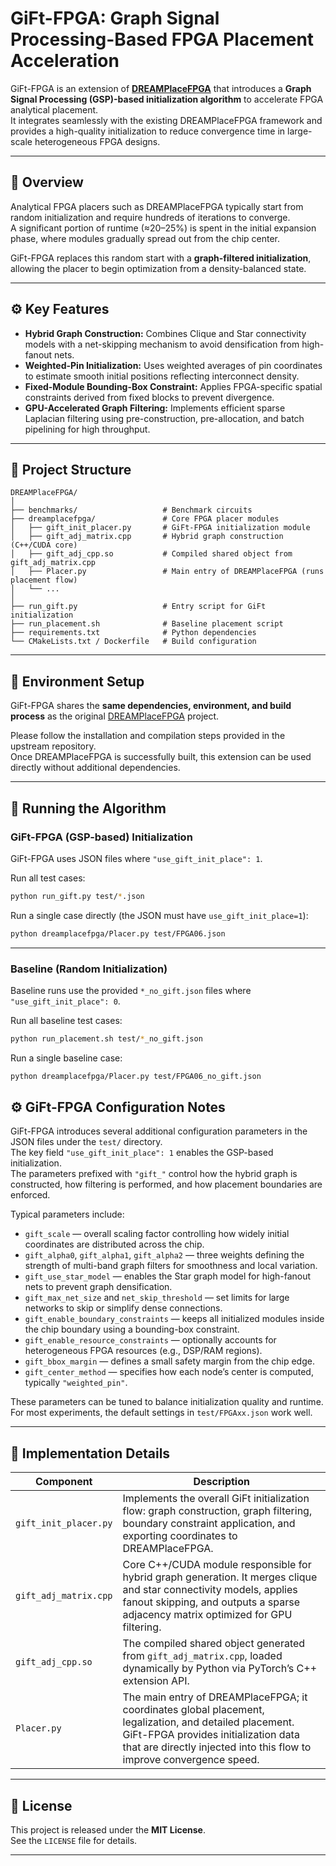 # GiFt-FPGA: Graph Signal Processing-Based FPGA Placement Acceleration

GiFt-FPGA is an extension of **[DREAMPlaceFPGA](https://github.com/rachelselinar/DREAMPlaceFPGA)** that introduces a **Graph Signal Processing (GSP)-based initialization algorithm** to accelerate FPGA analytical placement.  
It integrates seamlessly with the existing DREAMPlaceFPGA framework and provides a high-quality initialization to reduce convergence time in large-scale heterogeneous FPGA designs.

---

## 🧭 Overview

Analytical FPGA placers such as DREAMPlaceFPGA typically start from random initialization and require hundreds of iterations to converge.  
A significant portion of runtime (≈20–25%) is spent in the initial expansion phase, where modules gradually spread out from the chip center.  

GiFt-FPGA replaces this random start with a **graph-filtered initialization**, allowing the placer to begin optimization from a density-balanced state.

---

## ⚙️ Key Features

- **Hybrid Graph Construction:** Combines Clique and Star connectivity models with a net-skipping mechanism to avoid densification from high-fanout nets.  
- **Weighted-Pin Initialization:** Uses weighted averages of pin coordinates to estimate smooth initial positions reflecting interconnect density.  
- **Fixed-Module Bounding-Box Constraint:** Applies FPGA-specific spatial constraints derived from fixed blocks to prevent divergence.  
- **GPU-Accelerated Graph Filtering:** Implements efficient sparse Laplacian filtering using pre-construction, pre-allocation, and batch pipelining for high throughput.

---

## 📂 Project Structure

```
DREAMPlaceFPGA/
│
├── benchmarks/                   # Benchmark circuits
├── dreamplacefpga/               # Core FPGA placer modules
│   ├── gift_init_placer.py       # GiFt-FPGA initialization module
│   ├── gift_adj_matrix.cpp       # Hybrid graph construction (C++/CUDA core)
│   ├── gift_adj_cpp.so           # Compiled shared object from gift_adj_matrix.cpp
│   ├── Placer.py                 # Main entry of DREAMPlaceFPGA (runs placement flow)
│   └── ...
│
├── run_gift.py                   # Entry script for GiFt initialization
├── run_placement.sh              # Baseline placement script
├── requirements.txt              # Python dependencies
└── CMakeLists.txt / Dockerfile   # Build configuration
```

---

## 🧰 Environment Setup

GiFt-FPGA shares the **same dependencies, environment, and build process** as the original [DREAMPlaceFPGA](https://github.com/rachelselinar/DREAMPlaceFPGA) project.  

Please follow the installation and compilation steps provided in the upstream repository.  
Once DREAMPlaceFPGA is successfully built, this extension can be used directly without additional dependencies.

---
## 🚀 Running the Algorithm

### GiFt-FPGA (GSP-based) Initialization

GiFt-FPGA uses JSON files where `"use_gift_init_place": 1`.

Run all test cases:
```bash
python run_gift.py test/*.json
```

Run a single case directly (the JSON must have `use_gift_init_place=1`):
```bash
python dreamplacefpga/Placer.py test/FPGA06.json
```

---

### Baseline (Random Initialization)

Baseline runs use the provided `*_no_gift.json` files where `"use_gift_init_place": 0`.

Run all baseline test cases:
```bash
python run_placement.sh test/*_no_gift.json
```

Run a single baseline case:
```bash
python dreamplacefpga/Placer.py test/FPGA06_no_gift.json
```


## ⚙️ GiFt-FPGA Configuration Notes

GiFt-FPGA introduces several additional configuration parameters in the JSON files under the `test/` directory.  
The key field `"use_gift_init_place": 1` enables the GSP-based initialization.  
The parameters prefixed with `"gift_"` control how the hybrid graph is constructed, how filtering is performed, and how placement boundaries are enforced.

Typical parameters include:

- `gift_scale` — overall scaling factor controlling how widely initial coordinates are distributed across the chip.  
- `gift_alpha0`, `gift_alpha1`, `gift_alpha2` — three weights defining the strength of multi-band graph filters for smoothness and local variation.  
- `gift_use_star_model` — enables the Star graph model for high-fanout nets to prevent graph densification.  
- `gift_max_net_size` and `net_skip_threshold` — set limits for large networks to skip or simplify dense connections.  
- `gift_enable_boundary_constraints` — keeps all initialized modules inside the chip boundary using a bounding-box constraint.  
- `gift_enable_resource_constraints` — optionally accounts for heterogeneous FPGA resources (e.g., DSP/RAM regions).  
- `gift_bbox_margin` — defines a small safety margin from the chip edge.  
- `gift_center_method` — specifies how each node’s center is computed, typically `"weighted_pin"`.  

These parameters can be tuned to balance initialization quality and runtime.  
For most experiments, the default settings in `test/FPGAxx.json` work well.

---

## 🧩 Implementation Details

| Component | Description |
|------------|-------------|
| `gift_init_placer.py` | Implements the overall GiFt initialization flow: graph construction, graph filtering, boundary constraint application, and exporting coordinates to DREAMPlaceFPGA. |
| `gift_adj_matrix.cpp` | Core C++/CUDA module responsible for hybrid graph generation. It merges clique and star connectivity models, applies fanout skipping, and outputs a sparse adjacency matrix optimized for GPU filtering. |
| `gift_adj_cpp.so` | The compiled shared object generated from `gift_adj_matrix.cpp`, loaded dynamically by Python via PyTorch’s C++ extension API. |
| `Placer.py` | The main entry of DREAMPlaceFPGA; it coordinates global placement, legalization, and detailed placement. GiFt-FPGA provides initialization data that are directly injected into this flow to improve convergence speed. |

---

## 📜 License

This project is released under the **MIT License**.  
See the `LICENSE` file for details.

---